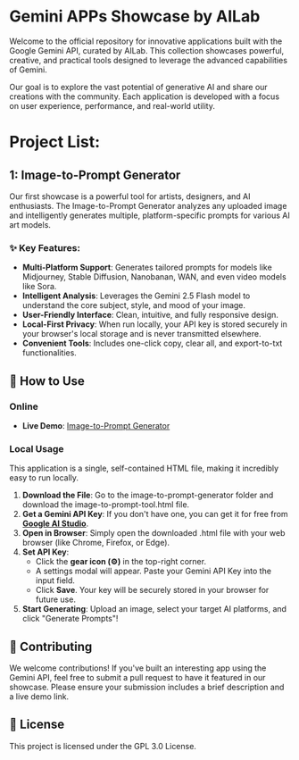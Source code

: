 # **Gemini APPs Showcase by AILab**

Welcome to the official repository for innovative applications built with the Google Gemini API, curated by AILab. This collection showcases powerful, creative, and practical tools designed to leverage the advanced capabilities of Gemini.

Our goal is to explore the vast potential of generative AI and share our creations with the community. Each application is developed with a focus on user experience, performance, and real-world utility.

# Project List:
## **1: Image-to-Prompt Generator**

Our first showcase is a powerful tool for artists, designers, and AI enthusiasts. The Image-to-Prompt Generator analyzes any uploaded image and intelligently generates multiple, platform-specific prompts for various AI art models.

### **✨ Key Features:**

* **Multi-Platform Support**: Generates tailored prompts for models like Midjourney, Stable Diffusion, Nanobanan, WAN, and even video models like Sora.  
* **Intelligent Analysis**: Leverages the Gemini 2.5 Flash model to understand the core subject, style, and mood of your image.  
* **User-Friendly Interface**: Clean, intuitive, and fully responsive design.  
* **Local-First Privacy**: When run locally, your API key is stored securely in your browser's local storage and is never transmitted elsewhere.  
* **Convenient Tools**: Includes one-click copy, clear all, and export-to-txt functionalities.

## **🔧 How to Use**

### **Online**

* **Live Demo**: [Image-to-Prompt Generator](https://gemini.google.com/share/4b65455e5922)

### **Local Usage**

This application is a single, self-contained HTML file, making it incredibly easy to run locally.

1. **Download the File**: Go to the image-to-prompt-generator folder and download the image-to-prompt-tool.html file.  
2. **Get a Gemini API Key**: If you don't have one, you can get it for free from [**Google AI Studio**](https://aistudio.google.com/app/apikey).  
3. **Open in Browser**: Simply open the downloaded .html file with your web browser (like Chrome, Firefox, or Edge).  
4. **Set API Key**:  
   * Click the **gear icon (⚙️)** in the top-right corner.  
   * A settings modal will appear. Paste your Gemini API Key into the input field.  
   * Click **Save**. Your key will be securely stored in your browser for future use.  
5. **Start Generating**: Upload an image, select your target AI platforms, and click "Generate Prompts"\!

## **🤝 Contributing**

We welcome contributions\! If you've built an interesting app using the Gemini API, feel free to submit a pull request to have it featured in our showcase. Please ensure your submission includes a brief description and a live demo link.

## **📄 License**

This project is licensed under the GPL 3.0 License.
